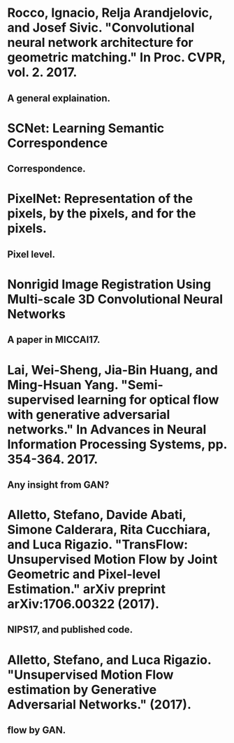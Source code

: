 # Rocco, Ignacio, Relja Arandjelovic, and Josef Sivic. "Convolutional neural network architecture for geometric matching." In Proc. CVPR, vol. 2. 2017.
## A general explaination.

# SCNet: Learning Semantic Correspondence
## Correspondence.

# PixelNet: Representation of the pixels, by the pixels, and for the pixels.
## Pixel level.

# Nonrigid Image Registration Using Multi-scale 3D Convolutional Neural Networks
## A paper in MICCAI17.

# Lai, Wei-Sheng, Jia-Bin Huang, and Ming-Hsuan Yang. "Semi-supervised learning for optical flow with generative adversarial networks." In Advances in Neural Information Processing Systems, pp. 354-364. 2017.
## Any insight from GAN?

# Alletto, Stefano, Davide Abati, Simone Calderara, Rita Cucchiara, and Luca Rigazio. "TransFlow: Unsupervised Motion Flow by Joint Geometric and Pixel-level Estimation." arXiv preprint arXiv:1706.00322 (2017).
## NIPS17, and published code.

# Alletto, Stefano, and Luca Rigazio. "Unsupervised Motion Flow estimation by Generative Adversarial Networks." (2017).
## flow by GAN.

